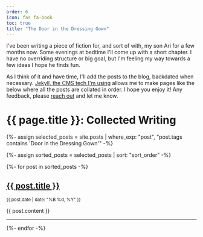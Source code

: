 ```yaml
---
order: 6
icon: fas fa-book
toc: true
title: "The Door in the Dressing Gown"
---
```

I've been writing a piece of fiction for, and sort of with, my son Ari for a few months now. Some evenings at bedtime I'll come up with a short chapter. I have no overriding structure or big goal, but I'm feeling my way towards a few ideas I hope he finds fun.

As I think of it and have time, I'll add the posts to the blog, backdated when necessary. [Jekyll, the CMS tech I'm using](https://jekyllrb.com/) allows me to make pages like the below where all the posts are collated in order. I hope you enjoy it! Any feedback, please [reach out](mailto:ben@ben.ie) and let me know.

<h1>{{ page.title }}: Collected Writing</h1>

{%- assign selected_posts = site.posts | where_exp: "post", "post.tags contains 'Door in the Dressing Gown'" -%}

{%- assign sorted_posts = selected_posts | sort: "sort_order" -%}

{%- for post in sorted_posts -%}
  <article>
    <h2><a href="{{ post.url }}">{{ post.title }}</a></h2>
    <p><small>{{ post.date | date: "%B %d, %Y" }}</small></p>
    <div>
      {{ post.content }}
    </div>
    <hr>
  </article>
{%- endfor -%}